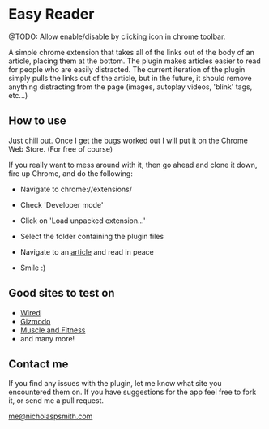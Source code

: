 Easy Reader
=======

@TODO: Allow enable/disable by clicking icon in chrome toolbar.

A simple chrome extension that takes all of the links out of the body of an article, placing them at the bottom. The plugin makes articles easier to read for people who are easily distracted. The current iteration of the plugin simply pulls the links out of the article, but in the future, it should remove anything distracting from the page (images, autoplay videos, 'blink' tags, etc...)

How to use
--------
Just chill out. Once I get the bugs worked out I will put it on the Chrome Web Store. (For free of course)

If you really want to mess around with it, then go ahead and clone it down, fire up Chrome, and do the following:

+ Navigate to chrome://extensions/
* Check 'Developer mode'
- Click on 'Load unpacked extension...'
* Select the folder containing the plugin files
+ Navigate to an [article](http://www.wired.com/2015/04/ultima-viii-pagan-free/) and read in peace
* Smile :)

Good sites to test on
-----------

* [Wired](http://wired.com)
* [Gizmodo](http://gizmodo.com)
* [Muscle and Fitness](http://www.muscleandfitness.com/)
* and many more!

Contact me
----------
If you find any issues with the plugin, let me know what site you encountered them on. If you have suggestions for the app feel free to fork it, or send me a pull request. 

[me@nicholaspsmith.com](mailto:me@nicholaspsmith.com)

